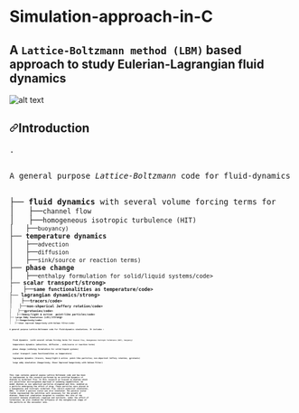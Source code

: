 # Simulation-approach-in-C
## A <code>Lattice-Boltzmann method (LBM)</code> based approach to study Eulerian-Lagrangian fluid dynamics
![alt text](https://github.com/akshay23sept/Simulation-approach-in-C-and-Python/blob/master/images/example.png)

<h2><a id="user-content-introduction" class="anchor" aria-hidden="true" href="https://github.com/akshay23sept/Simulation-approach-in-C-and-Pythonintroduction"><svg class="octicon octicon-link" viewBox="0 0 16 16" version="1.1" width="16" height="16" aria-hidden="true"><path fill-rule="evenodd" d="M7.775 3.275a.75.75 0 001.06 1.06l1.25-1.25a2 2 0 112.83 2.83l-2.5 2.5a2 2 0 01-2.83 0 .75.75 0 00-1.06 1.06 3.5 3.5 0 004.95 0l2.5-2.5a3.5 3.5 0 00-4.95-4.95l-1.25 1.25zm-4.69 9.64a2 2 0 010-2.83l2.5-2.5a2 2 0 012.83 0 .75.75 0 001.06-1.06 3.5 3.5 0 00-4.95 0l-2.5 2.5a3.5 3.5 0 004.95 4.95l1.25-1.25a.75.75 0 00-1.06-1.06l-1.25 1.25a2 2 0 01-2.83 0z"></path></svg></a>Introduction</h2>
<div><pre><span>.</span>

<p>A general purpose <em>Lattice-Boltzmann</em> code for fluid-dynamics simulations. The code includes :</p>
├── <strong>fluid dynamics</strong> with several volume forcing terms for
│&nbsp;&nbsp; ├──<code>channel flow</code> 
│&nbsp;&nbsp; ├──<code>homogeneous isotropic turbulence (HIT)
│&nbsp;&nbsp; ├──<code>buoyancy)</code>
├── <strong>temperature dynamics</strong> 
│&nbsp;&nbsp; ├──<code>advection</code> 
│&nbsp;&nbsp; ├──<code>diffusion</code>
│&nbsp;&nbsp; ├──<code>sink/source or reaction terms)</code>
├── <strong>phase change</strong> 
│&nbsp;&nbsp; ├──<code>enthalpy formulation for solid/liquid systems/code> 
├── <strong>scalar transport/strong> 
│&nbsp;&nbsp; ├──<code>same functionalities as temperature/code> 
├── <strong>lagrangian dynamics/strong> 
│&nbsp;&nbsp; ├──<code>tracers/code> 
│&nbsp;&nbsp; ├──<code>non-shperical Jeffery rotation/code> 
│&nbsp;&nbsp; ├──<code>gyrotaxies/code> 
│&nbsp;&nbsp; ├──<code>heavy/light &amp; active  point-like particles/code> 
├── <strong><code>Large Eddy Simulation (LES)</code>/strong> 
│&nbsp;&nbsp; ├──<code>Smagorinsky/code> 
│&nbsp;&nbsp; ├──<code>shear improved Samgorinsky with Kalman filter/code> 












<p>A general purpose <em>Lattice-Boltzmann</em> code for fluid-dynamics simulations. It includes :</p>
<ul>
<li><strong>fluid dynamics</strong>  (with several volume forcing terms for <code>Channel flow</code>, <code>Homogeneous Isotropic Turbulence (HIT)</code>, <code>buoyancy)</code></li>
<li><strong>temperature dynamics</strong> (advection, diffusion , sink/source or reaction terms)</li>
<li><strong>phase change</strong> (enthalpy formulation for solid/liquid systems)</li>
<li><strong>scalar transport</strong> (same functionalities as temperature)</li>
<li><strong>lagrangian dynamics</strong> (tracers, heavy/light &amp; active  point-like particles; non-shperical Jeffery rotation, gyrotaxis)</li>
<li><strong>large eddy simulation</strong> (Smagorinsky, Shear Improved Samgorinsky with Kalman Filter)</li>
</ul>

This repo contains general pupose Lattice Boltzmann code and has been in implemented in the research performed by me entitled Dynamics of diatoms in turbulent flow.
In this research we focused on diatoms which are unicellular microorganism deprived of swimming capabilities. We model diatoms as non spherical particles elongated and thin, modeled as a particle undergoing the effect of drag. These particles were placed in a homogeneous and isotropic turbulent flow (direct numerical simulation, DNS), in which a passive scalar was also simulated. The passive scalar fields represented the nutritive salt necessary for the growth of diatoms. Numerical simulation targeted to consider the rate of the encounter between planktonic organism and nutrients, under the effect of turbulence. We also studied the influence of the nonspherical shape of the particle on the encounter rate.
